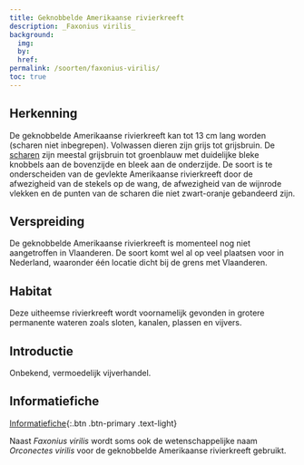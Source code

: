 ```yaml
---
title: Geknobbelde Amerikaanse rivierkreeft
description: _Faxonius virilis_
background:
  img: 
  by: 
  href: 
permalink: /soorten/faxonius-virilis/
toc: true
---
```


## Herkenning

De geknobbelde Amerikaanse rivierkreeft kan tot 13 cm lang worden (scharen niet inbegrepen). Volwassen dieren zijn grijs tot grijsbruin. De [scharen](/determinatie/) zijn meestal grijsbruin tot groenblauw met duidelijke bleke knobbels aan de bovenzijde en bleek aan de onderzijde. De soort is te onderscheiden van de gevlekte Amerikaanse rivierkreeft door de afwezigheid van de stekels op de wang, de afwezigheid van de wijnrode vlekken en de punten van de scharen die niet zwart-oranje gebandeerd zijn.

## Verspreiding

De geknobbelde Amerikaanse rivierkreeft is momenteel nog niet aangetroffen in Vlaanderen. De soort komt wel al op veel plaatsen voor in Nederland, waaronder één locatie dicht bij de grens met Vlaanderen.

## Habitat

Deze uitheemse rivierkreeft wordt voornamelijk gevonden in grotere permanente wateren zoals sloten, kanalen, plassen en vijvers. 

## Introductie 

Onbekend, vermoedelijk vijverhandel.

## Informatiefiche

[Informatiefiche](https://www.iasregulation.be/771/download){:.btn .btn-primary .text-light}

Naast _Faxonius virilis_ wordt soms ook de wetenschappelijke naam _Orconectes virilis_ voor de geknobbelde Amerikaanse rivierkreeft gebruikt.
